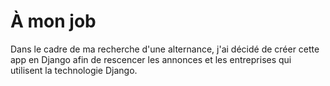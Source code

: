 # À mon job

Dans le cadre de ma recherche d'une alternance, j'ai décidé de créer cette app en Django afin de rescencer les annonces et les entreprises qui utilisent la technologie Django.
